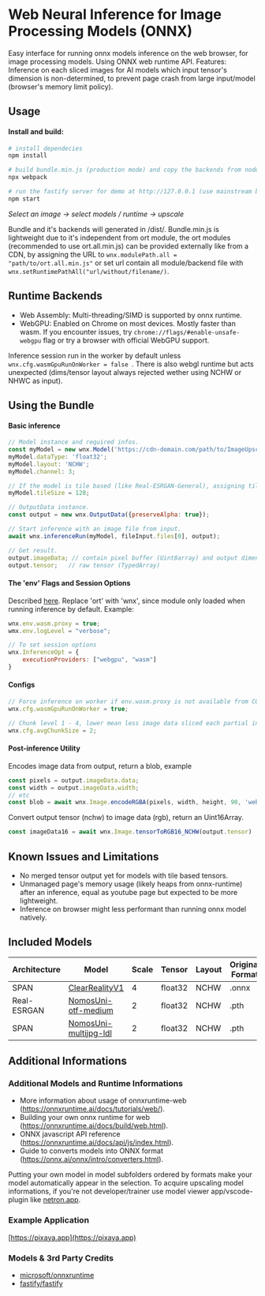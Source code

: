 # Web Neural Inference for Image Processing Models (ONNX)

Easy interface for running onnx models inference on the web browser, for image processing models. Using ONNX web runtime API.
Features: Inference on each sliced images for AI models which input tensor's dimension is non-determined, to prevent page crash from large input/model (browser's memory limit policy).

## Usage

#### Install and build:
```bash
# install dependecies
npm install

# build bundle.min.js (production mode) and copy the backends from node_module
npx webpack

# run the fastify server for demo at http://127.0.0.1 (use mainstream browsers for webgpu support)
npm start
``` 
_Select an image -> select models / runtime -> upscale_

Bundle and it's backends will generated in /dist/. Bundle.min.js is lightweight due to it's independent from ort module, the ort modules (recommended to use ort.all.min.js) can be provided externally like from a CDN, by assigning the URL to `wnx.modulePath.all = "path/to/ort.all.min.js"` or set url contain all module/backend file with `wnx.setRuntimePathAll("url/without/filename/)`.

## Runtime Backends
- Web Assembly: Multi-threading/SIMD is supported by onnx runtime.
- WebGPU: Enabled on Chrome on most devices. Mostly faster than wasm. If you encounter issues, try `chrome://flags/#enable-unsafe-webgpu` flag or try a browser with official WebGPU support.

Inference session run in the worker by default unless ```wnx.cfg.wasmGpuRunOnWorker = false ```.
There is also webgl runtime but acts unexpected (dims/tensor layout always rejected wether using NCHW or NHWC as input).

## Using the Bundle
#### Basic inference
```javascript
// Model instance and required infos.
const myModel = new wnx.Model('https://cdn-domain.com/path/to/ImageUpscaling-2x.onnx');
myModel.dataType: 'float32';
myModel.layout: 'NCHW';
myModel.channel: 3;

// If the model is tile based (like Real-ESRGAN-General), assigning tileSize is required.
myModel.tileSize = 128;

// OutputData instance.
const output = new wnx.OutputData({preserveAlpha: true});

// Start inference with an image file from input.
await wnx.inferenceRun(myModel, fileInput.files[0], output);

// Get result.
output.imageData; // contain pixel buffer (Uint8array) and output dimensions
output.tensor;   // raw tensor (TypedArray)
```

#### The 'env' Flags and Session Options
Described [here](https://onnxruntime.ai/docs/tutorials/web/env-flags-and-session-options.html#the-env-flags-and-session-options). Replace 'ort' with 'wnx', since module only loaded when running inference by default. Example: 
```javascript 
wnx.env.wasm.proxy = true;
wmx.env.logLevel = "verbose";

// To set session options
wnx.InferenceOpt = {
    executionProviders: ["webgpu", "wasm"]
}
```

#### Configs
```javascript
// Force inference on worker if env.wasm.proxy is not available from CORS issue
wnx.cfg.wasmGpuRunOnWorker = true;

// Chunk level 1 - 4, lower mean less image data sliced each partial inference on an image
wnx.cfg.avgChunkSize = 2;
```

#### Post-inference Utility
Encodes image data from output, return a blob, example
```javascript
const pixels = output.imageData.data;
const width = output.imageData.width;
// etc
const blob = await wnx.Image.encodeRGBA(pixels, width, height, 90, 'webp')
```
Convert output tensor (nchw) to image data (rgb), return an Uint16Array.
```javascript
const imageData16 = await wnx.Image.tensorToRGB16_NCHW(output.tensor)
```

## Known Issues and Limitations 
- No merged tensor output yet for models with tile based tensors.
- Unmanaged page's memory usage (likely heaps from onnx-runtime) after an inference, equal as youtube page but expected to be more lightweight.
- Inference on browser might less performant than running onnx model natively.

## Included Models

| Architecture| Model| Scale | Tensor   | Layout  | Original Format |
| ----------- | ---------------------- | ----- | -------- | ------- | --------------- |
| SPAN        | [ClearRealityV1](https://openmodeldb.info/models/4x-ClearRealityV1)| 4     | float32  | NCHW    | .onnx  |
| Real-ESRGAN | [NomosUni-otf-medium](https://openmodeldb.info/models/2x-NomosUni-compact-otf-medium)    | 2     | float32  | NCHW    | .pth   |
| SPAN        | [NomosUni-multijpg-ldl](https://openmodeldb.info/models/2x-NomosUni-span-multijpg-ldl)  | 2     | float32  | NCHW    | .pth   |


## Additional Informations


### Additional Models and Runtime Informations
- More information about usage of onnxruntime-web (https://onnxruntime.ai/docs/tutorials/web/).
- Building your own onnx runtime for web (https://onnxruntime.ai/docs/build/web.html).
- ONNX javascript API reference (https://onnxruntime.ai/docs/api/js/index.html).
- Guide to converts models into ONNX format (https://onnx.ai/onnx/intro/converters.html).

Putting your own model in model subfolders ordered by formats make your model automatically appear in the selection. To acquire upscaling model informations, if you're not developer/trainer use model viewer app/vscode-plugin like [netron.app](https://netron.app).
 
### Example Application
[https://pixaya.app](https://pixaya.app)

### Models & 3rd Party Credits
- [microsoft/onnxruntime](https://github.com/microsoft/onnxruntime)
- [fastify/fastify](https://github.com/fastify/fastify)